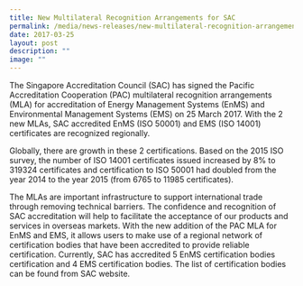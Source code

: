 ```yaml
---
title: New Multilateral Recognition Arrangements for SAC
permalink: /media/news-releases/new-multilateral-recognition-arrangements-for-sac/
date: 2017-03-25
layout: post
description: ""
image: ""
---
```

The Singapore Accreditation Council (SAC) has signed the Pacific Accreditation Cooperation (PAC) multilateral recognition arrangements (MLA) for accreditation of Energy Management Systems (EnMS) and Environmental Management Systems (EMS) on 25 March 2017. With the 2 new MLAs, SAC accredited EnMS (ISO 50001) and EMS (ISO 14001) certificates are recognized regionally.
 
Globally, there are growth in these 2 certifications. Based on the 2015 ISO survey, the number of ISO 14001 certificates issued increased by 8% to 319324 certificates and certification to ISO 50001 had doubled from the year 2014 to the year 2015 (from 6765 to 11985 certificates).  
 
The MLAs are important infrastructure to support international trade through removing technical barriers. The confidence and recognition of SAC accreditation will help to facilitate the acceptance of our products and services in overseas markets. With the new addition of the PAC MLA for EnMS and EMS, it allows users to make use of a regional network of certification bodies that have been accredited to provide reliable certification. Currently, SAC has accredited 5 EnMS certification bodies certification and 4 EMS certification bodies. The list of certification bodies can be found from SAC website.